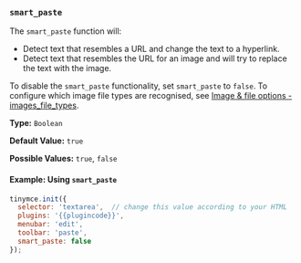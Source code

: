 ### `smart_paste`

The `smart_paste` function will:

- Detect text that resembles a URL and change the text to a hyperlink.
- Detect text that resembles the URL for an image and will try to replace the text with the image.

To disable the `smart_paste` functionality, set `smart_paste` to `false`. To configure which image file types are recognised, see [Image & file options - images_file_types]({{site.baseurl}}/configure/file-image-upload/#images_file_types).

**Type:** `Boolean`

**Default Value:** `true`

**Possible Values:** `true`, `false`

#### Example: Using `smart_paste`

```js
tinymce.init({
  selector: 'textarea',  // change this value according to your HTML
  plugins: '{{plugincode}}',
  menubar: 'edit',
  toolbar: 'paste',
  smart_paste: false
});
```
